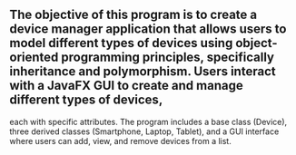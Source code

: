 ## The objective of this program is to create a device manager application that allows users to model different types of devices using object-oriented programming principles, specifically inheritance and polymorphism. Users interact with a JavaFX GUI to create and manage different types of devices, 
each with specific attributes. 
The program includes a base class (Device), three derived classes (Smartphone, Laptop, Tablet), and a GUI interface where users can add, view, and remove devices from a list.

